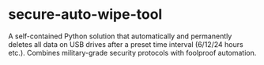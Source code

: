 # secure-auto-wipe-tool
A self-contained Python solution that automatically and permanently deletes all data on USB drives after a preset time interval (6/12/24 hours etc.). Combines military-grade security protocols with foolproof automation.
